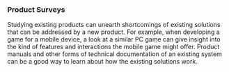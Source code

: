 <link rel="stylesheet" href="{{baseUrl}}/book/css/textbook.css">

<div class="website-content">

### Product Surveys

<div id="main">

Studying existing products can unearth shortcomings of existing solutions that can be addressed by a new product. For example, when developing a game for a mobile device, a look at a similar PC game can give insight into the kind of features and interactions the mobile game might offer. Product manuals and other forms of technical documentation of an existing system can be a good way to learn about how the existing solutions work. 

</div>
</div>
